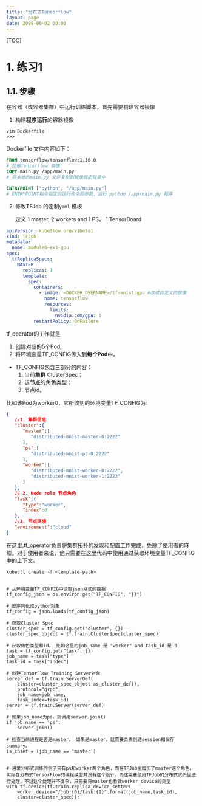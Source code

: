 ```yaml
---
title: "分布式Tensorflow"
layout: page
date: 2099-06-02 00:00
---
```

[TOC]
# 1. 练习1 

## 1.1. 步骤 

在容器（或容器集群）中运行训练脚本，首先需要构建容器镜像

1. 构建**程序运行**的容器镜像

```shell
vim Dockerfile
>>>
```
Dockerfile 文件内容如下：
```Dockerfile
FROM tensorflow/tensorflow:1.10.0
# 拉取tensorflow 镜像
COPY main.py /app/main.py
# 将本地的main.py 文件复制到镜像指定目录中

ENTRYPOINT ["python", "/app/main.py"]
# ENTRYPOINT指令指定的运行命令的参数，运行 python /app/main.py 程序
```
2. 修改TFJob 的定制`yaml` 模板

    定义 1 master, 2 workers and 1 PS， 1 TensorBoard




```yml
apiVersion: kubeflow.org/v1beta1
kind: TFJob
metadata:
  name: module6-ex1-gpu
spec:
  tfReplicaSpecs:
    MASTER:
      replicas: 1
      template:
        spec:
          containers:
            - image: <DOCKER_USERNAME>/tf-mnist:gpu #改成自定义的镜像
              name: tensorflow
              resources:
                limits:
                  nvidia.com/gpu: 1
          restartPolicy: OnFailure

```


tf_operator的工作就是
1. 创建对应的5个Pod, 
2. 将环境变量TF_CONFIG传入到**每个Pod**中，
 
- TF_CONFIG包含三部分的内容：
  1. 当前**集群** ClusterSpec；
  2. 该**节点**的角色类型；
  3. 节点id。
  
比如该Pod为worker0，它所收到的环境变量TF_CONFIG为:

```json
{  
   //1. 集群信息 
   "cluster":{  
      "master":[  
         "distributed-mnist-master-0:2222"
      ],
      "ps":[  
         "distributed-mnist-ps-0:2222"
      ],
      "worker":[  
         "distributed-mnist-worker-0:2222",
         "distributed-mnist-worker-1:2222"
      ]
   },
   // 2. Node role 节点角色
   "task":{  
      "type":"worker",
      "index":0
   },
   //3. 节点环境
   "environment":"cloud"
}
```
在这里,tf_operator负责将集群拓扑的发现和配置工作完成，免除了使用者的麻烦。对于使用者来说，他只需要在这里代码中使用通过获取环境变量TF_CONFIG中的上下文。

```shell
kubectl create -f <template-path>


# 从环境变量TF_CONFIG中读取json格式的数据
tf_config_json = os.environ.get("TF_CONFIG", "{}")

# 反序列化成python对象
tf_config = json.loads(tf_config_json)

# 获取Cluster Spec
cluster_spec = tf_config.get("cluster", {})
cluster_spec_object = tf.train.ClusterSpec(cluster_spec)

# 获取角色类型和id， 比如这里的job_name 是 "worker" and task_id 是 0
task = tf_config.get("task", {})
job_name = task["type"]
task_id = task["index"]

# 创建TensorFlow Training Server对象
server_def = tf.train.ServerDef(
    cluster=cluster_spec_object.as_cluster_def(),
    protocol="grpc",
    job_name=job_name,
    task_index=task_id)
server = tf.train.Server(server_def)

# 如果job_name为ps，则调用server.join()
if job_name == 'ps':
    server.join()

# 检查当前进程是否是master， 如果是master，就需要负责创建session和保存summary。
is_chief = (job_name == 'master')


# 通常分布式训练的例子只有ps和worker两个角色，而在TFJob里增加了master这个角色，实际在分布式TensorFlow的编程模型并没有这个设计。而这需要使用TFJob的分布式代码里进行处理，不过这个处理并不复杂，只需要将master也看做worker_device的类型
with tf.device(tf.train.replica_device_setter(
    worker_device="/job:{0}/task:{1}".format(job_name,task_id),
    cluster=cluster_spec)):
```